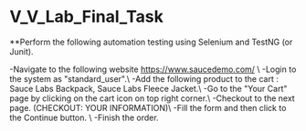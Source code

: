 # V_V_Lab_Final_Task

**Perform the following automation testing using Selenium and TestNG (or Junit).

  -Navigate to the following website https://www.saucedemo.com/ \\
  -Login to the system as "standard_user".\\
  -Add the following product to the cart : Sauce Labs Backpack, Sauce Labs Fleece Jacket.\\
  -Go to the "Your Cart" page by clicking on the cart icon on top right corner.\\
  -Checkout to the next page. (CHECKOUT: YOUR INFORMATION)\\
  -Fill the form and then click to the Continue button. \\
  -Finish the order.
